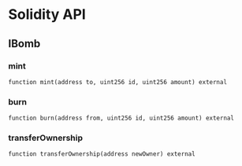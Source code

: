 # Solidity API

## IBomb

### mint

```solidity
function mint(address to, uint256 id, uint256 amount) external
```

### burn

```solidity
function burn(address from, uint256 id, uint256 amount) external
```

### transferOwnership

```solidity
function transferOwnership(address newOwner) external
```

